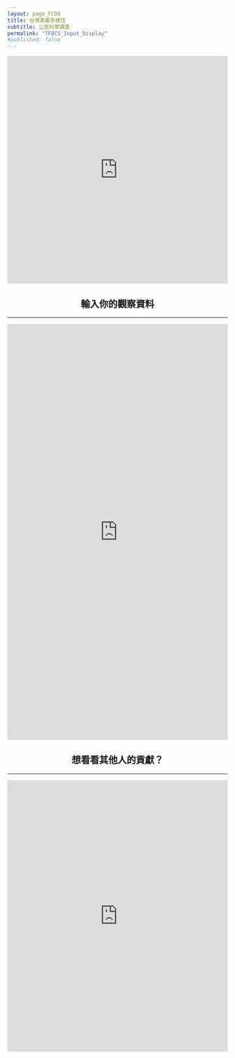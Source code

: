 ```yaml
---
layout: page_FCDS
title: 台灣真菌多樣性
subtitle: 公民科學調查
permalink: "TFDCS_Input_Display"
#published: false
---
```

<iframe referrerpolicy="no-referrer-when-downgrade" 
        style="border:none;"
        height="520" 
        width="100%"
        src="https://view-awesome-table.com/-MdcEQCP3pRK4wRmkIG_/view">
</iframe>

<h2 style="text-align: center;">輸入你的觀察資料</h2>
<hr>
<iframe style="border:none;"
        height="950"
        width="100%"
        scrolling="no"
        style="overflow:hidden"
        src="https://script.google.com/macros/s/AKfycbz1o4IBkHNNViX_BPoD2KgrewfYXdhsJH6KY5F4-QmgQST58qDr0eTFgM-STaX5eihwVw/exec">
</iframe>

<h2 style="text-align: center;">想看看其他人的貢獻？</h2>
<hr>
<iframe referrerpolicy="no-referrer-when-downgrade" 
        style="border:none;"
        height="620" 
        width="100%" 
        src="https://view-awesome-table.com/-MdcIcYQ-6J01f22E6UG/view">
</iframe>


